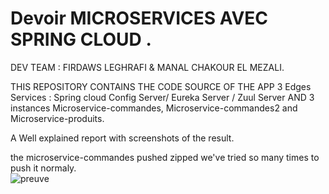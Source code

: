 # Devoir  MICROSERVICES AVEC SPRING CLOUD .
 DEV TEAM : FIRDAWS LEGHRAFI & MANAL CHAKOUR EL MEZALI.    
 
THIS REPOSITORY CONTAINS THE CODE SOURCE OF THE APP 3 Edges Services : Spring cloud Config Server/ Eureka Server / Zuul Server AND 3 instances Microservice-commandes, Microservice-commandes2 and Microservice-produits.   

A Well explained report with screenshots of the result. 

the microservice-commandes pushed zipped we've tried so many times to push it normaly.  
![preuve](https://github.com/FIRDAWS22/DevoirGit/assets/118122281/6190cab5-fc06-4be9-b8e4-e0543671ebbd)
